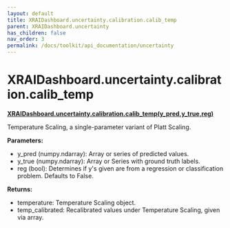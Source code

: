 ```yaml
---
layout: default
title: XRAIDashboard.uncertainty.calibration.calib_temp
parent: XRAIDashboard.uncertainty
has_children: false
nav_order: 3
permalink: /docs/toolkit/api_documentation/uncertainty
---
```


# XRAIDashboard.uncertainty.calibration.calib_temp
**[XRAIDashboard.uncertainty.calibration.calib_temp(y_pred,y_true,reg)](https://github.com/gaberamolete/XRAIDashboard/blob/main/uncertainty/calibration.py)**


Temperature Scaling, a single-parameter variant of Platt Scaling.


**Parameters:**
- y_pred (numpy.ndarray): Array or series of predicted values.
- y_true (numpy.ndarray): Array or Series with ground truth labels.
- reg (bool): Determines if y's given are from a regression or classification problem. Defaults to False.

**Returns:**
- temperature: Temperature Scaling object.
- temp_calibrated: Recalibrated values under Temperature Scaling, given via array.
